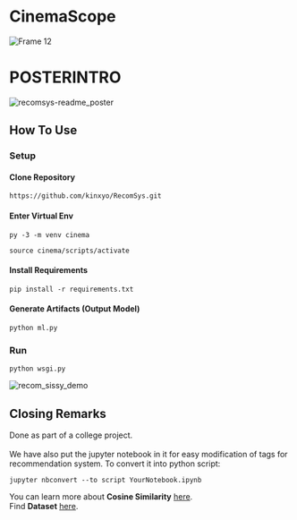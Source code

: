 # CinemaScope
![Frame 12](https://github.com/kinxyo/RecomSys/assets/90744941/979e90f7-2387-4708-ae06-cb3390e90a1c)

# POSTERINTRO
![recomsys-readme_poster](https://github.com/kinxyo/RecomSys/assets/90744941/30381925-9b0a-4325-847e-8af255789fe6)
## How To Use

### Setup
#### Clone Repository
```
https://github.com/kinxyo/RecomSys.git
```
#### Enter Virtual Env 
```
py -3 -m venv cinema
```
```
source cinema/scripts/activate
```
#### Install Requirements
```
pip install -r requirements.txt
```
#### Generate Artifacts (Output Model)
```
python ml.py
```

### Run
```
python wsgi.py
```
![recom_sissy_demo](https://github.com/kinxyo/RecomSys/assets/90744941/8b0ce292-c0e4-4c7b-8fca-c4d0ae969cbe)
## Closing Remarks
Done as part of a college project.
<br>
<br>
We have also put the jupyter notebook in it for easy modification of tags for recommendation system.
To convert it into python script:
```
jupyter nbconvert --to script YourNotebook.ipynb
```
You can learn more about **Cosine Similarity** [here](https://www.learndatasci.com/glossary/cosine-similarity/).
<br>
Find **Dataset** [here](https://www.kaggle.com/tmdb/tmdb-movie-metadata?select=tmdb_5000_movies.csv).
